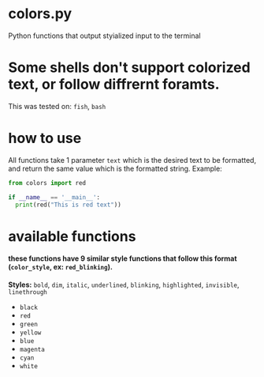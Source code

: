 # colors.py
Python functions that output styialized input to the terminal

# Some shells don't support colorized text, or follow diffrernt foramts.
This was tested on: `fish`, `bash`

# how to use
All functions take 1 parameter `text` which is the desired text to be formatted, and return the same value which is the formatted string.
Example:
```py
from colors import red

if __name__ == '__main__':
  print(red("This is red text"))
```

# available functions
#### these functions have 9 similar style functions that follow this format (`color_style`, ex: `red_blinking`).
**Styles:** `bold`, `dim`, `italic`, `underlined`, `blinking`, `highlighted`, `invisible`, `linethrough`  
- `black`
- `red`
- `green`
- `yellow`
- `blue`
- `magenta`
- `cyan`
- `white`
